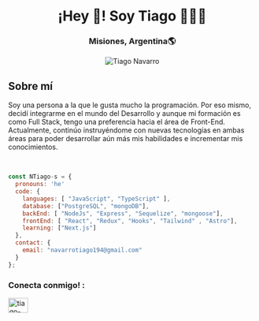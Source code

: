 <h1 align="center">¡Hey 👋! Soy Tiago 👩🏻‍💻</h1>
<h3 align="center">Misiones, Argentina🌎</h3>

<p align="center">
  <img src="[https://media.licdn.com/dms/image/D4D16AQHPY5hmQNPhEA/profile-displaybackgroundimage-shrink_350_1400/0/1686944650114?e=1710979200&v=beta&t=Il_yRv2Dvj00K4103BUDWG9iRB9C5o2oR6sQ8ElSZTM](https://media.licdn.com/dms/image/D4D16AQHVrr5YkaHqhA/profile-displaybackgroundimage-shrink_350_1400/0/1705788925862?e=1717632000&v=beta&t=9k_in2uIocAOc-axg2cieSU94uaLEvLbSHolAcfF8oE)" alt="Tiago Navarro">
</p>

<h2>Sobre mí</h2>
<p>
  Soy una persona a la que le gusta mucho la programación. Por eso mismo, decidí integrarme en el mundo del Desarrollo y aunque mi formación es como Full Stack, tengo una preferencia hacia el área de Front-End. Actualmente, continúo instruyéndome con nuevas tecnologías en ambas áreas para poder desarrollar aún más mis habilidades e incrementar mis conocimientos.
</p>


<br/>


```js
const NTiago-s = {
  pronouns: 'he'
  code: {
    languages: [ "JavaScript", "TypeScript" ],
    database: ["PostgreSQL", "mongoDB"],
    backEnd: [ "NodeJs", "Express", "Sequelize", "mongoose"],
    frontEnd: [ "React", "Redux", "Hooks", "Tailwind" , "Astro"],
    learning: ["Next.js"]
  },
  contact: {
    email: "navarrotiago194@gmail.com"
  }
};
```

<h3 align="left">Conecta conmigo! :</h3>
<p align="left">
<a href="https://www.linkedin.com/in/tiago-navarro-30bba2291/" target="blank"><img align="center" src="https://raw.githubusercontent.com/rahuldkjain/github-profile-readme-generator/master/src/images/icons/Social/linked-in-alt.svg" alt="tiago-navarro" height="30" width="40" /></a>
</p>

